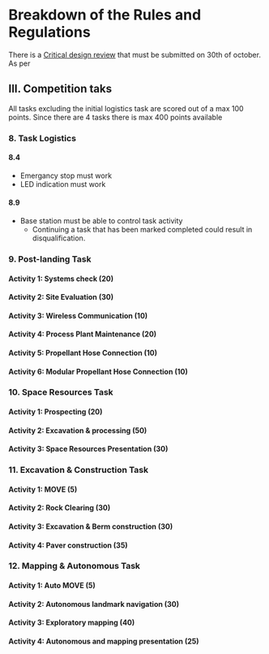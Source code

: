 # Breakdown of the Rules and Regulations
There is a [Critical design review](CDR.md) that must be submitted on 30th of october. As per 


## III. Competition taks
All tasks excluding the initial logistics task are scored out of a max 100 points. Since there are 4 tasks there is max 400 points available

### 8. Task Logistics

#### 8.4
- Emergancy stop must work
- LED indication must work

#### 8.9
- Base station must be able to control task activity
  - Continuing a task that has been marked completed could result in disqualification.

### 9. Post-landing Task

#### Activity 1: Systems check (20)

#### Activity 2: Site Evaluation (30)

#### Activity 3: Wireless Communication (10)

#### Activity 4: Process Plant Maintenance (20)

#### Activity 5: Propellant Hose Connection (10)

#### Activity 6: Modular Propellant Hose Connection (10)

### 10. Space Resources Task

#### Activity 1: Prospecting (20)

#### Activity 2: Excavation & processing (50)

#### Activity 3: Space Resources Presentation (30)

### 11. Excavation & Construction Task

#### Activity 1: MOVE (5)

#### Activity 2: Rock Clearing (30)

#### Activity 3: Excavation & Berm construction (30)

#### Activity 4: Paver construction (35)


### 12. Mapping & Autonomous Task

#### Activity 1: Auto MOVE (5)

#### Activity 2: Autonomous landmark navigation (30)

#### Activity 3: Exploratory mapping (40)

#### Activity 4: Autonomous and mapping presentation (25)
